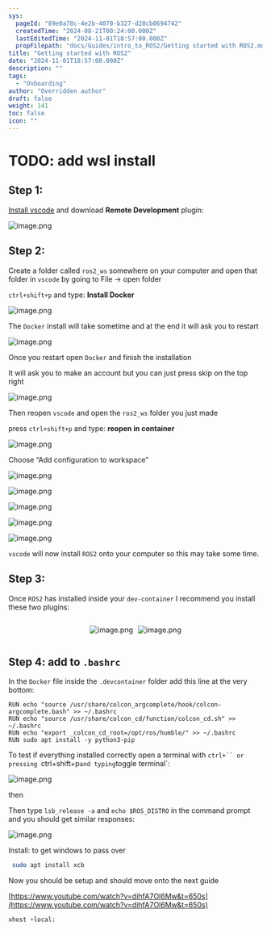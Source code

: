 ```yaml
---
sys:
  pageId: "89e0a78c-4e2b-4070-b327-d28cb0694742"
  createdTime: "2024-08-21T00:24:00.000Z"
  lastEditedTime: "2024-11-01T18:57:00.000Z"
  propFilepath: "docs/Guides/intro_to_ROS2/Getting started with ROS2.md"
title: "Getting started with ROS2"
date: "2024-11-01T18:57:00.000Z"
description: ""
tags:
  - "Onboarding"
author: "Overridden author"
draft: false
weight: 141
toc: false
icon: ""
---
```


# TODO: add wsl install

## Step 1:

[Install vscode](https://code.visualstudio.com/download) and download **Remote Development** plugin:

![image.png](https://prod-files-secure.s3.us-west-2.amazonaws.com/d518164a-d88e-44d1-a4ee-3adb3bd8bce0/efb52993-1881-4a40-b95e-6f020334f022/image.png?X-Amz-Algorithm=AWS4-HMAC-SHA256&X-Amz-Content-Sha256=UNSIGNED-PAYLOAD&X-Amz-Credential=ASIAZI2LB4663HJULCKN%2F20250506%2Fus-west-2%2Fs3%2Faws4_request&X-Amz-Date=20250506T081252Z&X-Amz-Expires=3600&X-Amz-Security-Token=IQoJb3JpZ2luX2VjEJj%2F%2F%2F%2F%2F%2F%2F%2F%2F%2FwEaCXVzLXdlc3QtMiJHMEUCICJyTQVLYP4NEt6YQIwl%2Bl61R1IlgWWaR3PJnvzn3BU1AiEAlb7ydZFPvTbhlaRWcpaa1EFjgfSWKnODCnbkcVhxWNsq%2FwMIQBAAGgw2Mzc0MjMxODM4MDUiDGHwDPlYuAmlGb2RtyrcA1V%2Fw%2Fwv3Q9kuYxmh19xF43qcd%2BWuc30ro1LDXkSGo1yb0%2B%2BowaViblKaao7uadpjA58S7%2FmA9J%2FQi4yaXP1pAoaaudtdejujoDD1EqqMjuqtn%2FuIq77x3EeCCQMnSflzJgM0JPr8srsaxe5SUK%2B4Yfl5%2BKsbo5hbezJT9C1Sqa40g1hf9SqCLWhsuPbGmUqMs73WQS7n9%2F2u4SNeJWwLqEoRSiWZ80thCEb2KrpW%2B8pSBOfWzSqtDpeuYEGTb023C5XtvD8KW73fR1mc4acDlq33IeSAF2jlsKjgvBlWt6DxiFfeq8i7sLKfY0ZoitMo2ND9msslGn61RguV3A2wDSCH2cNRL%2Fo4zPXEiYYbCMr19QzTy8TC6qdLjsfGN0YfqXq%2BPPPJaGf3KVCC%2FF27%2Bad7vBRFC%2FW2lNW8xRHqAv6OGBkUCJXe3yIeOykvd0TjfNmdA3FrFUiPv3307TM2ORyJHpjB64%2B9MtU%2BRbA8gRh0kso1MWayb4TQeBusHbhIMf3TNd0F12ZD4dWyCuZRqkM9HC1HdRaIU2XtA3pYhfZ9VjgvPbU2ejlc%2BMVMvb6jRwzIFsokB%2FtElKseXzIR49zWdKOIMhJKm4MQyWDb7R4Hge5H6xviCiR1umkML%2Fv5sAGOqUBuFwCqgHFKq3L6CI5j8ePv5f092c2FK59YlRJGVYNLmJrNRDnztV3%2FVO2gTjCTPB%2BExtYHpzwpSvuvFq%2F80cQShDzsqp33eELQvKeTwK8KTgHGw63MPI0AKpWXRDsSYZqBhwreRaUvtbdGnxZobRWRlOtTsPX0IFhmcX3zFoOgjrIPhnH74b2B5MOGL86OO5Ct7LmPVIu%2Bjasyz5lLCTq2YN%2FeAtY&X-Amz-Signature=f4e0684b4cbb5a91f24c82cd144e91f5175f3ed74bed4db044cbe6961a0765a7&X-Amz-SignedHeaders=host&x-id=GetObject)

## Step 2:

Create a folder called `ros2_ws` somewhere on your computer and open that folder in `vscode` by going to File → open folder 

`ctrl+shift+p` and type: **Install Docker**

![image.png](https://prod-files-secure.s3.us-west-2.amazonaws.com/d518164a-d88e-44d1-a4ee-3adb3bd8bce0/2269dc0e-1cd5-47ff-bceb-c04ad9b2eab0/image.png?X-Amz-Algorithm=AWS4-HMAC-SHA256&X-Amz-Content-Sha256=UNSIGNED-PAYLOAD&X-Amz-Credential=ASIAZI2LB4663HJULCKN%2F20250506%2Fus-west-2%2Fs3%2Faws4_request&X-Amz-Date=20250506T081252Z&X-Amz-Expires=3600&X-Amz-Security-Token=IQoJb3JpZ2luX2VjEJj%2F%2F%2F%2F%2F%2F%2F%2F%2F%2FwEaCXVzLXdlc3QtMiJHMEUCICJyTQVLYP4NEt6YQIwl%2Bl61R1IlgWWaR3PJnvzn3BU1AiEAlb7ydZFPvTbhlaRWcpaa1EFjgfSWKnODCnbkcVhxWNsq%2FwMIQBAAGgw2Mzc0MjMxODM4MDUiDGHwDPlYuAmlGb2RtyrcA1V%2Fw%2Fwv3Q9kuYxmh19xF43qcd%2BWuc30ro1LDXkSGo1yb0%2B%2BowaViblKaao7uadpjA58S7%2FmA9J%2FQi4yaXP1pAoaaudtdejujoDD1EqqMjuqtn%2FuIq77x3EeCCQMnSflzJgM0JPr8srsaxe5SUK%2B4Yfl5%2BKsbo5hbezJT9C1Sqa40g1hf9SqCLWhsuPbGmUqMs73WQS7n9%2F2u4SNeJWwLqEoRSiWZ80thCEb2KrpW%2B8pSBOfWzSqtDpeuYEGTb023C5XtvD8KW73fR1mc4acDlq33IeSAF2jlsKjgvBlWt6DxiFfeq8i7sLKfY0ZoitMo2ND9msslGn61RguV3A2wDSCH2cNRL%2Fo4zPXEiYYbCMr19QzTy8TC6qdLjsfGN0YfqXq%2BPPPJaGf3KVCC%2FF27%2Bad7vBRFC%2FW2lNW8xRHqAv6OGBkUCJXe3yIeOykvd0TjfNmdA3FrFUiPv3307TM2ORyJHpjB64%2B9MtU%2BRbA8gRh0kso1MWayb4TQeBusHbhIMf3TNd0F12ZD4dWyCuZRqkM9HC1HdRaIU2XtA3pYhfZ9VjgvPbU2ejlc%2BMVMvb6jRwzIFsokB%2FtElKseXzIR49zWdKOIMhJKm4MQyWDb7R4Hge5H6xviCiR1umkML%2Fv5sAGOqUBuFwCqgHFKq3L6CI5j8ePv5f092c2FK59YlRJGVYNLmJrNRDnztV3%2FVO2gTjCTPB%2BExtYHpzwpSvuvFq%2F80cQShDzsqp33eELQvKeTwK8KTgHGw63MPI0AKpWXRDsSYZqBhwreRaUvtbdGnxZobRWRlOtTsPX0IFhmcX3zFoOgjrIPhnH74b2B5MOGL86OO5Ct7LmPVIu%2Bjasyz5lLCTq2YN%2FeAtY&X-Amz-Signature=85c3c28579a858271fa736ddd766dbc94736f5ed2d02b7b475509a22a0058f5c&X-Amz-SignedHeaders=host&x-id=GetObject)

The `Docker` install will take sometime and at the end it will ask you to restart

![image.png](https://prod-files-secure.s3.us-west-2.amazonaws.com/d518164a-d88e-44d1-a4ee-3adb3bd8bce0/ed233f78-be33-4b1f-b89c-9c346c0e961e/image.png?X-Amz-Algorithm=AWS4-HMAC-SHA256&X-Amz-Content-Sha256=UNSIGNED-PAYLOAD&X-Amz-Credential=ASIAZI2LB4663HJULCKN%2F20250506%2Fus-west-2%2Fs3%2Faws4_request&X-Amz-Date=20250506T081252Z&X-Amz-Expires=3600&X-Amz-Security-Token=IQoJb3JpZ2luX2VjEJj%2F%2F%2F%2F%2F%2F%2F%2F%2F%2FwEaCXVzLXdlc3QtMiJHMEUCICJyTQVLYP4NEt6YQIwl%2Bl61R1IlgWWaR3PJnvzn3BU1AiEAlb7ydZFPvTbhlaRWcpaa1EFjgfSWKnODCnbkcVhxWNsq%2FwMIQBAAGgw2Mzc0MjMxODM4MDUiDGHwDPlYuAmlGb2RtyrcA1V%2Fw%2Fwv3Q9kuYxmh19xF43qcd%2BWuc30ro1LDXkSGo1yb0%2B%2BowaViblKaao7uadpjA58S7%2FmA9J%2FQi4yaXP1pAoaaudtdejujoDD1EqqMjuqtn%2FuIq77x3EeCCQMnSflzJgM0JPr8srsaxe5SUK%2B4Yfl5%2BKsbo5hbezJT9C1Sqa40g1hf9SqCLWhsuPbGmUqMs73WQS7n9%2F2u4SNeJWwLqEoRSiWZ80thCEb2KrpW%2B8pSBOfWzSqtDpeuYEGTb023C5XtvD8KW73fR1mc4acDlq33IeSAF2jlsKjgvBlWt6DxiFfeq8i7sLKfY0ZoitMo2ND9msslGn61RguV3A2wDSCH2cNRL%2Fo4zPXEiYYbCMr19QzTy8TC6qdLjsfGN0YfqXq%2BPPPJaGf3KVCC%2FF27%2Bad7vBRFC%2FW2lNW8xRHqAv6OGBkUCJXe3yIeOykvd0TjfNmdA3FrFUiPv3307TM2ORyJHpjB64%2B9MtU%2BRbA8gRh0kso1MWayb4TQeBusHbhIMf3TNd0F12ZD4dWyCuZRqkM9HC1HdRaIU2XtA3pYhfZ9VjgvPbU2ejlc%2BMVMvb6jRwzIFsokB%2FtElKseXzIR49zWdKOIMhJKm4MQyWDb7R4Hge5H6xviCiR1umkML%2Fv5sAGOqUBuFwCqgHFKq3L6CI5j8ePv5f092c2FK59YlRJGVYNLmJrNRDnztV3%2FVO2gTjCTPB%2BExtYHpzwpSvuvFq%2F80cQShDzsqp33eELQvKeTwK8KTgHGw63MPI0AKpWXRDsSYZqBhwreRaUvtbdGnxZobRWRlOtTsPX0IFhmcX3zFoOgjrIPhnH74b2B5MOGL86OO5Ct7LmPVIu%2Bjasyz5lLCTq2YN%2FeAtY&X-Amz-Signature=8556db91e0929f8d9c580fc7c2c43eda536dd527a19ad183834728ad0055fc42&X-Amz-SignedHeaders=host&x-id=GetObject)

Once you restart open `Docker` and finish the installation

It will ask you to make an account but you can just press skip on the top right

![image.png](https://prod-files-secure.s3.us-west-2.amazonaws.com/d518164a-d88e-44d1-a4ee-3adb3bd8bce0/21010ad9-1659-4fd9-9f59-9932a09b2a3d/image.png?X-Amz-Algorithm=AWS4-HMAC-SHA256&X-Amz-Content-Sha256=UNSIGNED-PAYLOAD&X-Amz-Credential=ASIAZI2LB4663HJULCKN%2F20250506%2Fus-west-2%2Fs3%2Faws4_request&X-Amz-Date=20250506T081252Z&X-Amz-Expires=3600&X-Amz-Security-Token=IQoJb3JpZ2luX2VjEJj%2F%2F%2F%2F%2F%2F%2F%2F%2F%2FwEaCXVzLXdlc3QtMiJHMEUCICJyTQVLYP4NEt6YQIwl%2Bl61R1IlgWWaR3PJnvzn3BU1AiEAlb7ydZFPvTbhlaRWcpaa1EFjgfSWKnODCnbkcVhxWNsq%2FwMIQBAAGgw2Mzc0MjMxODM4MDUiDGHwDPlYuAmlGb2RtyrcA1V%2Fw%2Fwv3Q9kuYxmh19xF43qcd%2BWuc30ro1LDXkSGo1yb0%2B%2BowaViblKaao7uadpjA58S7%2FmA9J%2FQi4yaXP1pAoaaudtdejujoDD1EqqMjuqtn%2FuIq77x3EeCCQMnSflzJgM0JPr8srsaxe5SUK%2B4Yfl5%2BKsbo5hbezJT9C1Sqa40g1hf9SqCLWhsuPbGmUqMs73WQS7n9%2F2u4SNeJWwLqEoRSiWZ80thCEb2KrpW%2B8pSBOfWzSqtDpeuYEGTb023C5XtvD8KW73fR1mc4acDlq33IeSAF2jlsKjgvBlWt6DxiFfeq8i7sLKfY0ZoitMo2ND9msslGn61RguV3A2wDSCH2cNRL%2Fo4zPXEiYYbCMr19QzTy8TC6qdLjsfGN0YfqXq%2BPPPJaGf3KVCC%2FF27%2Bad7vBRFC%2FW2lNW8xRHqAv6OGBkUCJXe3yIeOykvd0TjfNmdA3FrFUiPv3307TM2ORyJHpjB64%2B9MtU%2BRbA8gRh0kso1MWayb4TQeBusHbhIMf3TNd0F12ZD4dWyCuZRqkM9HC1HdRaIU2XtA3pYhfZ9VjgvPbU2ejlc%2BMVMvb6jRwzIFsokB%2FtElKseXzIR49zWdKOIMhJKm4MQyWDb7R4Hge5H6xviCiR1umkML%2Fv5sAGOqUBuFwCqgHFKq3L6CI5j8ePv5f092c2FK59YlRJGVYNLmJrNRDnztV3%2FVO2gTjCTPB%2BExtYHpzwpSvuvFq%2F80cQShDzsqp33eELQvKeTwK8KTgHGw63MPI0AKpWXRDsSYZqBhwreRaUvtbdGnxZobRWRlOtTsPX0IFhmcX3zFoOgjrIPhnH74b2B5MOGL86OO5Ct7LmPVIu%2Bjasyz5lLCTq2YN%2FeAtY&X-Amz-Signature=853ada9da0b0e074d42b58dc90a1fe7259f7008d2a5b1323850bf9703e8f87bb&X-Amz-SignedHeaders=host&x-id=GetObject)

Then reopen `vscode` and open the `ros2_ws` folder you just made

press `ctrl+shift+p` and type: **reopen in container**

![image.png](https://prod-files-secure.s3.us-west-2.amazonaws.com/d518164a-d88e-44d1-a4ee-3adb3bd8bce0/4e93b8c2-41ad-488c-8095-c74205196118/image.png?X-Amz-Algorithm=AWS4-HMAC-SHA256&X-Amz-Content-Sha256=UNSIGNED-PAYLOAD&X-Amz-Credential=ASIAZI2LB4663HJULCKN%2F20250506%2Fus-west-2%2Fs3%2Faws4_request&X-Amz-Date=20250506T081252Z&X-Amz-Expires=3600&X-Amz-Security-Token=IQoJb3JpZ2luX2VjEJj%2F%2F%2F%2F%2F%2F%2F%2F%2F%2FwEaCXVzLXdlc3QtMiJHMEUCICJyTQVLYP4NEt6YQIwl%2Bl61R1IlgWWaR3PJnvzn3BU1AiEAlb7ydZFPvTbhlaRWcpaa1EFjgfSWKnODCnbkcVhxWNsq%2FwMIQBAAGgw2Mzc0MjMxODM4MDUiDGHwDPlYuAmlGb2RtyrcA1V%2Fw%2Fwv3Q9kuYxmh19xF43qcd%2BWuc30ro1LDXkSGo1yb0%2B%2BowaViblKaao7uadpjA58S7%2FmA9J%2FQi4yaXP1pAoaaudtdejujoDD1EqqMjuqtn%2FuIq77x3EeCCQMnSflzJgM0JPr8srsaxe5SUK%2B4Yfl5%2BKsbo5hbezJT9C1Sqa40g1hf9SqCLWhsuPbGmUqMs73WQS7n9%2F2u4SNeJWwLqEoRSiWZ80thCEb2KrpW%2B8pSBOfWzSqtDpeuYEGTb023C5XtvD8KW73fR1mc4acDlq33IeSAF2jlsKjgvBlWt6DxiFfeq8i7sLKfY0ZoitMo2ND9msslGn61RguV3A2wDSCH2cNRL%2Fo4zPXEiYYbCMr19QzTy8TC6qdLjsfGN0YfqXq%2BPPPJaGf3KVCC%2FF27%2Bad7vBRFC%2FW2lNW8xRHqAv6OGBkUCJXe3yIeOykvd0TjfNmdA3FrFUiPv3307TM2ORyJHpjB64%2B9MtU%2BRbA8gRh0kso1MWayb4TQeBusHbhIMf3TNd0F12ZD4dWyCuZRqkM9HC1HdRaIU2XtA3pYhfZ9VjgvPbU2ejlc%2BMVMvb6jRwzIFsokB%2FtElKseXzIR49zWdKOIMhJKm4MQyWDb7R4Hge5H6xviCiR1umkML%2Fv5sAGOqUBuFwCqgHFKq3L6CI5j8ePv5f092c2FK59YlRJGVYNLmJrNRDnztV3%2FVO2gTjCTPB%2BExtYHpzwpSvuvFq%2F80cQShDzsqp33eELQvKeTwK8KTgHGw63MPI0AKpWXRDsSYZqBhwreRaUvtbdGnxZobRWRlOtTsPX0IFhmcX3zFoOgjrIPhnH74b2B5MOGL86OO5Ct7LmPVIu%2Bjasyz5lLCTq2YN%2FeAtY&X-Amz-Signature=5d70abee1ceca8903d9b03aa4ad7c714f4722a0333d7799b114dece6fee3226e&X-Amz-SignedHeaders=host&x-id=GetObject)

Choose “Add configuration to workspace”

![image.png](https://prod-files-secure.s3.us-west-2.amazonaws.com/d518164a-d88e-44d1-a4ee-3adb3bd8bce0/9560b282-5060-4989-ba37-97e7b2c22476/image.png?X-Amz-Algorithm=AWS4-HMAC-SHA256&X-Amz-Content-Sha256=UNSIGNED-PAYLOAD&X-Amz-Credential=ASIAZI2LB4663HJULCKN%2F20250506%2Fus-west-2%2Fs3%2Faws4_request&X-Amz-Date=20250506T081252Z&X-Amz-Expires=3600&X-Amz-Security-Token=IQoJb3JpZ2luX2VjEJj%2F%2F%2F%2F%2F%2F%2F%2F%2F%2FwEaCXVzLXdlc3QtMiJHMEUCICJyTQVLYP4NEt6YQIwl%2Bl61R1IlgWWaR3PJnvzn3BU1AiEAlb7ydZFPvTbhlaRWcpaa1EFjgfSWKnODCnbkcVhxWNsq%2FwMIQBAAGgw2Mzc0MjMxODM4MDUiDGHwDPlYuAmlGb2RtyrcA1V%2Fw%2Fwv3Q9kuYxmh19xF43qcd%2BWuc30ro1LDXkSGo1yb0%2B%2BowaViblKaao7uadpjA58S7%2FmA9J%2FQi4yaXP1pAoaaudtdejujoDD1EqqMjuqtn%2FuIq77x3EeCCQMnSflzJgM0JPr8srsaxe5SUK%2B4Yfl5%2BKsbo5hbezJT9C1Sqa40g1hf9SqCLWhsuPbGmUqMs73WQS7n9%2F2u4SNeJWwLqEoRSiWZ80thCEb2KrpW%2B8pSBOfWzSqtDpeuYEGTb023C5XtvD8KW73fR1mc4acDlq33IeSAF2jlsKjgvBlWt6DxiFfeq8i7sLKfY0ZoitMo2ND9msslGn61RguV3A2wDSCH2cNRL%2Fo4zPXEiYYbCMr19QzTy8TC6qdLjsfGN0YfqXq%2BPPPJaGf3KVCC%2FF27%2Bad7vBRFC%2FW2lNW8xRHqAv6OGBkUCJXe3yIeOykvd0TjfNmdA3FrFUiPv3307TM2ORyJHpjB64%2B9MtU%2BRbA8gRh0kso1MWayb4TQeBusHbhIMf3TNd0F12ZD4dWyCuZRqkM9HC1HdRaIU2XtA3pYhfZ9VjgvPbU2ejlc%2BMVMvb6jRwzIFsokB%2FtElKseXzIR49zWdKOIMhJKm4MQyWDb7R4Hge5H6xviCiR1umkML%2Fv5sAGOqUBuFwCqgHFKq3L6CI5j8ePv5f092c2FK59YlRJGVYNLmJrNRDnztV3%2FVO2gTjCTPB%2BExtYHpzwpSvuvFq%2F80cQShDzsqp33eELQvKeTwK8KTgHGw63MPI0AKpWXRDsSYZqBhwreRaUvtbdGnxZobRWRlOtTsPX0IFhmcX3zFoOgjrIPhnH74b2B5MOGL86OO5Ct7LmPVIu%2Bjasyz5lLCTq2YN%2FeAtY&X-Amz-Signature=e35ace588ef8be65767bac9fad5e47e09f60324ec40b8c4c6df261e39189b100&X-Amz-SignedHeaders=host&x-id=GetObject)

![image.png](https://prod-files-secure.s3.us-west-2.amazonaws.com/d518164a-d88e-44d1-a4ee-3adb3bd8bce0/2ee63f81-886b-48e8-a553-dc6e5eac99e4/image.png?X-Amz-Algorithm=AWS4-HMAC-SHA256&X-Amz-Content-Sha256=UNSIGNED-PAYLOAD&X-Amz-Credential=ASIAZI2LB4663HJULCKN%2F20250506%2Fus-west-2%2Fs3%2Faws4_request&X-Amz-Date=20250506T081252Z&X-Amz-Expires=3600&X-Amz-Security-Token=IQoJb3JpZ2luX2VjEJj%2F%2F%2F%2F%2F%2F%2F%2F%2F%2FwEaCXVzLXdlc3QtMiJHMEUCICJyTQVLYP4NEt6YQIwl%2Bl61R1IlgWWaR3PJnvzn3BU1AiEAlb7ydZFPvTbhlaRWcpaa1EFjgfSWKnODCnbkcVhxWNsq%2FwMIQBAAGgw2Mzc0MjMxODM4MDUiDGHwDPlYuAmlGb2RtyrcA1V%2Fw%2Fwv3Q9kuYxmh19xF43qcd%2BWuc30ro1LDXkSGo1yb0%2B%2BowaViblKaao7uadpjA58S7%2FmA9J%2FQi4yaXP1pAoaaudtdejujoDD1EqqMjuqtn%2FuIq77x3EeCCQMnSflzJgM0JPr8srsaxe5SUK%2B4Yfl5%2BKsbo5hbezJT9C1Sqa40g1hf9SqCLWhsuPbGmUqMs73WQS7n9%2F2u4SNeJWwLqEoRSiWZ80thCEb2KrpW%2B8pSBOfWzSqtDpeuYEGTb023C5XtvD8KW73fR1mc4acDlq33IeSAF2jlsKjgvBlWt6DxiFfeq8i7sLKfY0ZoitMo2ND9msslGn61RguV3A2wDSCH2cNRL%2Fo4zPXEiYYbCMr19QzTy8TC6qdLjsfGN0YfqXq%2BPPPJaGf3KVCC%2FF27%2Bad7vBRFC%2FW2lNW8xRHqAv6OGBkUCJXe3yIeOykvd0TjfNmdA3FrFUiPv3307TM2ORyJHpjB64%2B9MtU%2BRbA8gRh0kso1MWayb4TQeBusHbhIMf3TNd0F12ZD4dWyCuZRqkM9HC1HdRaIU2XtA3pYhfZ9VjgvPbU2ejlc%2BMVMvb6jRwzIFsokB%2FtElKseXzIR49zWdKOIMhJKm4MQyWDb7R4Hge5H6xviCiR1umkML%2Fv5sAGOqUBuFwCqgHFKq3L6CI5j8ePv5f092c2FK59YlRJGVYNLmJrNRDnztV3%2FVO2gTjCTPB%2BExtYHpzwpSvuvFq%2F80cQShDzsqp33eELQvKeTwK8KTgHGw63MPI0AKpWXRDsSYZqBhwreRaUvtbdGnxZobRWRlOtTsPX0IFhmcX3zFoOgjrIPhnH74b2B5MOGL86OO5Ct7LmPVIu%2Bjasyz5lLCTq2YN%2FeAtY&X-Amz-Signature=9cb17cbc9d32688037993edf33f0430981e8fbdffc7f77c9ff0b9efdfcf3370d&X-Amz-SignedHeaders=host&x-id=GetObject)

![image.png](https://prod-files-secure.s3.us-west-2.amazonaws.com/d518164a-d88e-44d1-a4ee-3adb3bd8bce0/ae1580b2-b048-407e-aed9-b584224a7a04/image.png?X-Amz-Algorithm=AWS4-HMAC-SHA256&X-Amz-Content-Sha256=UNSIGNED-PAYLOAD&X-Amz-Credential=ASIAZI2LB4663HJULCKN%2F20250506%2Fus-west-2%2Fs3%2Faws4_request&X-Amz-Date=20250506T081252Z&X-Amz-Expires=3600&X-Amz-Security-Token=IQoJb3JpZ2luX2VjEJj%2F%2F%2F%2F%2F%2F%2F%2F%2F%2FwEaCXVzLXdlc3QtMiJHMEUCICJyTQVLYP4NEt6YQIwl%2Bl61R1IlgWWaR3PJnvzn3BU1AiEAlb7ydZFPvTbhlaRWcpaa1EFjgfSWKnODCnbkcVhxWNsq%2FwMIQBAAGgw2Mzc0MjMxODM4MDUiDGHwDPlYuAmlGb2RtyrcA1V%2Fw%2Fwv3Q9kuYxmh19xF43qcd%2BWuc30ro1LDXkSGo1yb0%2B%2BowaViblKaao7uadpjA58S7%2FmA9J%2FQi4yaXP1pAoaaudtdejujoDD1EqqMjuqtn%2FuIq77x3EeCCQMnSflzJgM0JPr8srsaxe5SUK%2B4Yfl5%2BKsbo5hbezJT9C1Sqa40g1hf9SqCLWhsuPbGmUqMs73WQS7n9%2F2u4SNeJWwLqEoRSiWZ80thCEb2KrpW%2B8pSBOfWzSqtDpeuYEGTb023C5XtvD8KW73fR1mc4acDlq33IeSAF2jlsKjgvBlWt6DxiFfeq8i7sLKfY0ZoitMo2ND9msslGn61RguV3A2wDSCH2cNRL%2Fo4zPXEiYYbCMr19QzTy8TC6qdLjsfGN0YfqXq%2BPPPJaGf3KVCC%2FF27%2Bad7vBRFC%2FW2lNW8xRHqAv6OGBkUCJXe3yIeOykvd0TjfNmdA3FrFUiPv3307TM2ORyJHpjB64%2B9MtU%2BRbA8gRh0kso1MWayb4TQeBusHbhIMf3TNd0F12ZD4dWyCuZRqkM9HC1HdRaIU2XtA3pYhfZ9VjgvPbU2ejlc%2BMVMvb6jRwzIFsokB%2FtElKseXzIR49zWdKOIMhJKm4MQyWDb7R4Hge5H6xviCiR1umkML%2Fv5sAGOqUBuFwCqgHFKq3L6CI5j8ePv5f092c2FK59YlRJGVYNLmJrNRDnztV3%2FVO2gTjCTPB%2BExtYHpzwpSvuvFq%2F80cQShDzsqp33eELQvKeTwK8KTgHGw63MPI0AKpWXRDsSYZqBhwreRaUvtbdGnxZobRWRlOtTsPX0IFhmcX3zFoOgjrIPhnH74b2B5MOGL86OO5Ct7LmPVIu%2Bjasyz5lLCTq2YN%2FeAtY&X-Amz-Signature=4e8704b41f5cbbad3429121045ea9ae2ecd6bfeaa2a700d325900d26ebb28884&X-Amz-SignedHeaders=host&x-id=GetObject)

![image.png](https://prod-files-secure.s3.us-west-2.amazonaws.com/d518164a-d88e-44d1-a4ee-3adb3bd8bce0/53255b28-f75e-430f-b9e3-c0ac8577e42b/image.png?X-Amz-Algorithm=AWS4-HMAC-SHA256&X-Amz-Content-Sha256=UNSIGNED-PAYLOAD&X-Amz-Credential=ASIAZI2LB4663HJULCKN%2F20250506%2Fus-west-2%2Fs3%2Faws4_request&X-Amz-Date=20250506T081252Z&X-Amz-Expires=3600&X-Amz-Security-Token=IQoJb3JpZ2luX2VjEJj%2F%2F%2F%2F%2F%2F%2F%2F%2F%2FwEaCXVzLXdlc3QtMiJHMEUCICJyTQVLYP4NEt6YQIwl%2Bl61R1IlgWWaR3PJnvzn3BU1AiEAlb7ydZFPvTbhlaRWcpaa1EFjgfSWKnODCnbkcVhxWNsq%2FwMIQBAAGgw2Mzc0MjMxODM4MDUiDGHwDPlYuAmlGb2RtyrcA1V%2Fw%2Fwv3Q9kuYxmh19xF43qcd%2BWuc30ro1LDXkSGo1yb0%2B%2BowaViblKaao7uadpjA58S7%2FmA9J%2FQi4yaXP1pAoaaudtdejujoDD1EqqMjuqtn%2FuIq77x3EeCCQMnSflzJgM0JPr8srsaxe5SUK%2B4Yfl5%2BKsbo5hbezJT9C1Sqa40g1hf9SqCLWhsuPbGmUqMs73WQS7n9%2F2u4SNeJWwLqEoRSiWZ80thCEb2KrpW%2B8pSBOfWzSqtDpeuYEGTb023C5XtvD8KW73fR1mc4acDlq33IeSAF2jlsKjgvBlWt6DxiFfeq8i7sLKfY0ZoitMo2ND9msslGn61RguV3A2wDSCH2cNRL%2Fo4zPXEiYYbCMr19QzTy8TC6qdLjsfGN0YfqXq%2BPPPJaGf3KVCC%2FF27%2Bad7vBRFC%2FW2lNW8xRHqAv6OGBkUCJXe3yIeOykvd0TjfNmdA3FrFUiPv3307TM2ORyJHpjB64%2B9MtU%2BRbA8gRh0kso1MWayb4TQeBusHbhIMf3TNd0F12ZD4dWyCuZRqkM9HC1HdRaIU2XtA3pYhfZ9VjgvPbU2ejlc%2BMVMvb6jRwzIFsokB%2FtElKseXzIR49zWdKOIMhJKm4MQyWDb7R4Hge5H6xviCiR1umkML%2Fv5sAGOqUBuFwCqgHFKq3L6CI5j8ePv5f092c2FK59YlRJGVYNLmJrNRDnztV3%2FVO2gTjCTPB%2BExtYHpzwpSvuvFq%2F80cQShDzsqp33eELQvKeTwK8KTgHGw63MPI0AKpWXRDsSYZqBhwreRaUvtbdGnxZobRWRlOtTsPX0IFhmcX3zFoOgjrIPhnH74b2B5MOGL86OO5Ct7LmPVIu%2Bjasyz5lLCTq2YN%2FeAtY&X-Amz-Signature=573e76a80c3e12afb03fbd2d32eac672b473b346ac8af7caa84f62f88a9c771e&X-Amz-SignedHeaders=host&x-id=GetObject)

![image.png](https://prod-files-secure.s3.us-west-2.amazonaws.com/d518164a-d88e-44d1-a4ee-3adb3bd8bce0/7c562767-5af9-4ffb-97d1-327bcdf4ee00/image.png?X-Amz-Algorithm=AWS4-HMAC-SHA256&X-Amz-Content-Sha256=UNSIGNED-PAYLOAD&X-Amz-Credential=ASIAZI2LB4663HJULCKN%2F20250506%2Fus-west-2%2Fs3%2Faws4_request&X-Amz-Date=20250506T081252Z&X-Amz-Expires=3600&X-Amz-Security-Token=IQoJb3JpZ2luX2VjEJj%2F%2F%2F%2F%2F%2F%2F%2F%2F%2FwEaCXVzLXdlc3QtMiJHMEUCICJyTQVLYP4NEt6YQIwl%2Bl61R1IlgWWaR3PJnvzn3BU1AiEAlb7ydZFPvTbhlaRWcpaa1EFjgfSWKnODCnbkcVhxWNsq%2FwMIQBAAGgw2Mzc0MjMxODM4MDUiDGHwDPlYuAmlGb2RtyrcA1V%2Fw%2Fwv3Q9kuYxmh19xF43qcd%2BWuc30ro1LDXkSGo1yb0%2B%2BowaViblKaao7uadpjA58S7%2FmA9J%2FQi4yaXP1pAoaaudtdejujoDD1EqqMjuqtn%2FuIq77x3EeCCQMnSflzJgM0JPr8srsaxe5SUK%2B4Yfl5%2BKsbo5hbezJT9C1Sqa40g1hf9SqCLWhsuPbGmUqMs73WQS7n9%2F2u4SNeJWwLqEoRSiWZ80thCEb2KrpW%2B8pSBOfWzSqtDpeuYEGTb023C5XtvD8KW73fR1mc4acDlq33IeSAF2jlsKjgvBlWt6DxiFfeq8i7sLKfY0ZoitMo2ND9msslGn61RguV3A2wDSCH2cNRL%2Fo4zPXEiYYbCMr19QzTy8TC6qdLjsfGN0YfqXq%2BPPPJaGf3KVCC%2FF27%2Bad7vBRFC%2FW2lNW8xRHqAv6OGBkUCJXe3yIeOykvd0TjfNmdA3FrFUiPv3307TM2ORyJHpjB64%2B9MtU%2BRbA8gRh0kso1MWayb4TQeBusHbhIMf3TNd0F12ZD4dWyCuZRqkM9HC1HdRaIU2XtA3pYhfZ9VjgvPbU2ejlc%2BMVMvb6jRwzIFsokB%2FtElKseXzIR49zWdKOIMhJKm4MQyWDb7R4Hge5H6xviCiR1umkML%2Fv5sAGOqUBuFwCqgHFKq3L6CI5j8ePv5f092c2FK59YlRJGVYNLmJrNRDnztV3%2FVO2gTjCTPB%2BExtYHpzwpSvuvFq%2F80cQShDzsqp33eELQvKeTwK8KTgHGw63MPI0AKpWXRDsSYZqBhwreRaUvtbdGnxZobRWRlOtTsPX0IFhmcX3zFoOgjrIPhnH74b2B5MOGL86OO5Ct7LmPVIu%2Bjasyz5lLCTq2YN%2FeAtY&X-Amz-Signature=809b73d16d68f1acaa05c0a07f860efc4349d4d26a884c2051ede21a59ae0347&X-Amz-SignedHeaders=host&x-id=GetObject)

`vscode` will now install `ROS2` onto your computer so this may take some time.

## Step 3:

Once `ROS2` has installed inside your `dev-container` I recommend you install these two plugins:

<div style="display: flex;flex-direction: row; column-gap:10px; max-width: 630px;justify-content: center;">
<div>

![image.png](https://prod-files-secure.s3.us-west-2.amazonaws.com/d518164a-d88e-44d1-a4ee-3adb3bd8bce0/3fc3d550-5a54-4ba1-ba6b-faa01cdb7369/image.png?X-Amz-Algorithm=AWS4-HMAC-SHA256&X-Amz-Content-Sha256=UNSIGNED-PAYLOAD&X-Amz-Credential=ASIAZI2LB4664BSIQFM7%2F20250506%2Fus-west-2%2Fs3%2Faws4_request&X-Amz-Date=20250506T081257Z&X-Amz-Expires=3600&X-Amz-Security-Token=IQoJb3JpZ2luX2VjEJj%2F%2F%2F%2F%2F%2F%2F%2F%2F%2FwEaCXVzLXdlc3QtMiJGMEQCIDQbcPZ9Xz9X87v2t1W%2BeLVDiJnklFq1h9a7REUqqH31AiAiTfnNwNInAHx2oSD0BArQT3Glm49TmUWqAfcz%2FMYT4yr%2FAwhAEAAaDDYzNzQyMzE4MzgwNSIMGUDahy%2FkzqiAJVPUKtwDnZM506H%2BsGvgQbITmyvIlRcZeYzK23YIM7ARJbhcDlRsYEHqAAbmzndGhOkCtMq%2FlVchBWWE4QzwU49PymkDZL4TTF5%2FHCOEXdqTuXFip33e3tkaeQ4B430JW3LwmEBN5zdrPhf2DuIdsmOuWNHuW4dTOjFBSEmJ2%2BkuWugkJ13enJYWiyPH20ZCXmzVk2Wj9XyHJkY9gPyX3h9zMrWeKSegVzsN6WFAbJAlEgTzjpuD%2Bt8rYlPl%2F0hxxZFt%2FE25rtuItbBLSPBrFwz2pRszmELhuzYt9dCMdjQTbXjXcCsGFFu%2FzGjCTV9kTaFQIWUr6lFq9kdqN3M5Xie5rSjJJ80gymzaumUmGisoAjFFX2g98Ix9RxL7OTorsGI2wJXJOefX7wcZHuBz6hvT3lzH7%2FH9rPF1CDMjjH3bhi%2BnI6Odtju5uJap%2BD10Oc1ZztTaMByqxaVAfWG4g%2BkarLtpflMy5m06BM5ahBWMqhETKhJ8TD05KxlGYUOOuSjAPcsPUefWXuQwyKQtVsV%2Bhf%2FKZXux7skO%2BjowKJ7pel6QT9%2BH4qR%2FQmH0wI9FvUDj4x8%2BZo4cYt4rJ1ezvYqmvoZkxpRezQJuvQR%2FL23vI5UOu4qeov2CVnOhMWG86Vww0e%2FmwAY6pgHGzvM%2BsQ91F4MnEsXPbhPnLMWLEIwqO8wcuu5y%2Ff1hQ0d3WlCmOznyo75exGGKx3uGtiGZcyltaz72s5nIKGBOwT5kX28pSeINvWw51CI0t%2B2F0Vx56u6gr99VINszs1MENzdwCAYFrwuJCtZaXsfHNGrSMCSuD7mAOQlTkEOz%2Be0b%2FKzhvlJ2h3CmkN0k7TkxsxLaDP%2B5Z0GXo5XvpfxziumkTqwh&X-Amz-Signature=0ca9281c6cd994140f85455f125062641f84a6d3c7b8379ed83207d99a59b03f&X-Amz-SignedHeaders=host&x-id=GetObject)

</div>
<div>

![image.png](https://prod-files-secure.s3.us-west-2.amazonaws.com/d518164a-d88e-44d1-a4ee-3adb3bd8bce0/d994cc66-13c2-4093-a5a3-f84cf4601a82/image.png?X-Amz-Algorithm=AWS4-HMAC-SHA256&X-Amz-Content-Sha256=UNSIGNED-PAYLOAD&X-Amz-Credential=ASIAZI2LB466VDBI3WXI%2F20250506%2Fus-west-2%2Fs3%2Faws4_request&X-Amz-Date=20250506T081258Z&X-Amz-Expires=3600&X-Amz-Security-Token=IQoJb3JpZ2luX2VjEJj%2F%2F%2F%2F%2F%2F%2F%2F%2F%2FwEaCXVzLXdlc3QtMiJIMEYCIQCaqOCkk%2BywmD0e%2B248yXU4nMe1hHPPa4l1d5eyO21AsAIhAL%2F87OpYyl336o6EPvLc31s%2F6VO6yBWxia9wWoYdMVpAKv8DCEAQABoMNjM3NDIzMTgzODA1Igz63VrN4xh3I2NJ29kq3AMZzgjRRHsOC8RJVg1kBKmDcxqvJ0a1aAXCsBd7CLFiHUeVaHkzMgbQ7yaRR0b8c84v%2FZmvEfq6JDZQw4516oyRbqVQqoVwivoRXRsPMVbKnitlTFVxUesZfaoukbmYkNI4qkYH4LTyLL%2FYWkgwd8sQQ1TIe9V3VB%2BU2NdA5BNZ2vYA1LuSxAyngeqVpq7aSk9y2Hq7L3RWXrg8rBCswCYPqdKxVtzTVK95ND5ffidm9poOlZlh8Q8ekz8G9wH56%2Bhukcy2f%2FV9jo0PKRjD7lfhoDSFROOutPa%2FbVw5A9LDxSxyEwLT6DvoJqwJiUch14tZOI6JPAl%2FVsBGT1BZMAssO2YOe7SL7A0MYe22i0jmdPtdfLUgL0Mb2kCV5Sj2eY86a1xKf7xRfoTwdDmJKhFhgZW3XI8jx6WVQGeeefeTTUu%2BtGJm%2Bxsuig6OnvmYwtCHqNXtcJQ76yaiFf6BrEa3q8PsR%2Bp2T9ejJ0z3mvHWRn5TLjwVdpf1cgZdSlQuO4W3dx9B0OZHTsHvRc%2BXjiZQPnRo%2Bo%2FqyuPpLBwYdA3VEcavBjyVSGQJ%2Bp6eR9JI367kiBO9%2BmvHGYL8LrMqMMvZy4y%2FXVbuxnbK064zeypSKTB3Z5neyoAhfvDkejDa7%2BbABjqkAfnLvy9rg13kr6OxYIJGu6HNqJYf2y3SLM5nOucc9svg0Fj4JHRmvAHONFB7VUrfKdt%2BA6RkmpvrFXqycLTn%2FHwMnlYtFhatbGYwUVgU1I%2FDRKCTXoHUsYqY8A0%2F8xf0WXjwZio2bpcXYZTpQ2PIaf4aLSXRhercDwdRpW3qEEctiQidJ2uTV%2Fk1FO6HdZJRMyfU01ARS9IcBQe%2BKGDQ25EpOzDr&X-Amz-Signature=d095ba93ed845e251918cdbf972d8d4c308227f0947ec3f31c99c745c032a730&X-Amz-SignedHeaders=host&x-id=GetObject)

</div>
</div>

## Step 4: add to `.bashrc`

In the `Docker` file inside the `.devcontainer` folder add this line at the very bottom: 

```docker
RUN echo "source /usr/share/colcon_argcomplete/hook/colcon-argcomplete.bash" >> ~/.bashrc
RUN echo "source /usr/share/colcon_cd/function/colcon_cd.sh" >> ~/.bashrc
RUN echo "export _colcon_cd_root=/opt/ros/humble/" >> ~/.bashrc
RUN sudo apt install -y python3-pip 
```

To test if everything installed correctly open a terminal with `ctrl+`` or pressing `ctrl+shift+p` and typing `toggle terminal`:

![image.png](https://prod-files-secure.s3.us-west-2.amazonaws.com/d518164a-d88e-44d1-a4ee-3adb3bd8bce0/6a4943d8-b04e-4c02-9a58-775f3384d1a5/image.png?X-Amz-Algorithm=AWS4-HMAC-SHA256&X-Amz-Content-Sha256=UNSIGNED-PAYLOAD&X-Amz-Credential=ASIAZI2LB4663HJULCKN%2F20250506%2Fus-west-2%2Fs3%2Faws4_request&X-Amz-Date=20250506T081252Z&X-Amz-Expires=3600&X-Amz-Security-Token=IQoJb3JpZ2luX2VjEJj%2F%2F%2F%2F%2F%2F%2F%2F%2F%2FwEaCXVzLXdlc3QtMiJHMEUCICJyTQVLYP4NEt6YQIwl%2Bl61R1IlgWWaR3PJnvzn3BU1AiEAlb7ydZFPvTbhlaRWcpaa1EFjgfSWKnODCnbkcVhxWNsq%2FwMIQBAAGgw2Mzc0MjMxODM4MDUiDGHwDPlYuAmlGb2RtyrcA1V%2Fw%2Fwv3Q9kuYxmh19xF43qcd%2BWuc30ro1LDXkSGo1yb0%2B%2BowaViblKaao7uadpjA58S7%2FmA9J%2FQi4yaXP1pAoaaudtdejujoDD1EqqMjuqtn%2FuIq77x3EeCCQMnSflzJgM0JPr8srsaxe5SUK%2B4Yfl5%2BKsbo5hbezJT9C1Sqa40g1hf9SqCLWhsuPbGmUqMs73WQS7n9%2F2u4SNeJWwLqEoRSiWZ80thCEb2KrpW%2B8pSBOfWzSqtDpeuYEGTb023C5XtvD8KW73fR1mc4acDlq33IeSAF2jlsKjgvBlWt6DxiFfeq8i7sLKfY0ZoitMo2ND9msslGn61RguV3A2wDSCH2cNRL%2Fo4zPXEiYYbCMr19QzTy8TC6qdLjsfGN0YfqXq%2BPPPJaGf3KVCC%2FF27%2Bad7vBRFC%2FW2lNW8xRHqAv6OGBkUCJXe3yIeOykvd0TjfNmdA3FrFUiPv3307TM2ORyJHpjB64%2B9MtU%2BRbA8gRh0kso1MWayb4TQeBusHbhIMf3TNd0F12ZD4dWyCuZRqkM9HC1HdRaIU2XtA3pYhfZ9VjgvPbU2ejlc%2BMVMvb6jRwzIFsokB%2FtElKseXzIR49zWdKOIMhJKm4MQyWDb7R4Hge5H6xviCiR1umkML%2Fv5sAGOqUBuFwCqgHFKq3L6CI5j8ePv5f092c2FK59YlRJGVYNLmJrNRDnztV3%2FVO2gTjCTPB%2BExtYHpzwpSvuvFq%2F80cQShDzsqp33eELQvKeTwK8KTgHGw63MPI0AKpWXRDsSYZqBhwreRaUvtbdGnxZobRWRlOtTsPX0IFhmcX3zFoOgjrIPhnH74b2B5MOGL86OO5Ct7LmPVIu%2Bjasyz5lLCTq2YN%2FeAtY&X-Amz-Signature=2740de04a066097e19a764e1c42102a82adaeea94d5f3b9679103c9dbb8642cc&X-Amz-SignedHeaders=host&x-id=GetObject)

then 

Then type `lsb_release -a` and `echo $ROS_DISTRO` in the command prompt and you should get similar responses:

![image.png](https://prod-files-secure.s3.us-west-2.amazonaws.com/d518164a-d88e-44d1-a4ee-3adb3bd8bce0/3e635dec-a805-4e85-8b9e-d000e5b71a4e/image.png?X-Amz-Algorithm=AWS4-HMAC-SHA256&X-Amz-Content-Sha256=UNSIGNED-PAYLOAD&X-Amz-Credential=ASIAZI2LB4663HJULCKN%2F20250506%2Fus-west-2%2Fs3%2Faws4_request&X-Amz-Date=20250506T081252Z&X-Amz-Expires=3600&X-Amz-Security-Token=IQoJb3JpZ2luX2VjEJj%2F%2F%2F%2F%2F%2F%2F%2F%2F%2FwEaCXVzLXdlc3QtMiJHMEUCICJyTQVLYP4NEt6YQIwl%2Bl61R1IlgWWaR3PJnvzn3BU1AiEAlb7ydZFPvTbhlaRWcpaa1EFjgfSWKnODCnbkcVhxWNsq%2FwMIQBAAGgw2Mzc0MjMxODM4MDUiDGHwDPlYuAmlGb2RtyrcA1V%2Fw%2Fwv3Q9kuYxmh19xF43qcd%2BWuc30ro1LDXkSGo1yb0%2B%2BowaViblKaao7uadpjA58S7%2FmA9J%2FQi4yaXP1pAoaaudtdejujoDD1EqqMjuqtn%2FuIq77x3EeCCQMnSflzJgM0JPr8srsaxe5SUK%2B4Yfl5%2BKsbo5hbezJT9C1Sqa40g1hf9SqCLWhsuPbGmUqMs73WQS7n9%2F2u4SNeJWwLqEoRSiWZ80thCEb2KrpW%2B8pSBOfWzSqtDpeuYEGTb023C5XtvD8KW73fR1mc4acDlq33IeSAF2jlsKjgvBlWt6DxiFfeq8i7sLKfY0ZoitMo2ND9msslGn61RguV3A2wDSCH2cNRL%2Fo4zPXEiYYbCMr19QzTy8TC6qdLjsfGN0YfqXq%2BPPPJaGf3KVCC%2FF27%2Bad7vBRFC%2FW2lNW8xRHqAv6OGBkUCJXe3yIeOykvd0TjfNmdA3FrFUiPv3307TM2ORyJHpjB64%2B9MtU%2BRbA8gRh0kso1MWayb4TQeBusHbhIMf3TNd0F12ZD4dWyCuZRqkM9HC1HdRaIU2XtA3pYhfZ9VjgvPbU2ejlc%2BMVMvb6jRwzIFsokB%2FtElKseXzIR49zWdKOIMhJKm4MQyWDb7R4Hge5H6xviCiR1umkML%2Fv5sAGOqUBuFwCqgHFKq3L6CI5j8ePv5f092c2FK59YlRJGVYNLmJrNRDnztV3%2FVO2gTjCTPB%2BExtYHpzwpSvuvFq%2F80cQShDzsqp33eELQvKeTwK8KTgHGw63MPI0AKpWXRDsSYZqBhwreRaUvtbdGnxZobRWRlOtTsPX0IFhmcX3zFoOgjrIPhnH74b2B5MOGL86OO5Ct7LmPVIu%2Bjasyz5lLCTq2YN%2FeAtY&X-Amz-Signature=19ceec6c8c4529bc470c8ffc0270c71f590aae1efc7763f57a7aa77a45e45bbf&X-Amz-SignedHeaders=host&x-id=GetObject)

Install:  to get windows to pass over

```bash
 sudo apt install xcb
```

Now you should be setup and should move onto the next guide 

[https://www.youtube.com/watch?v=dihfA7Ol6Mw&t=650s](https://www.youtube.com/watch?v=dihfA7Ol6Mw&t=650s)

```python
xhost +local:
```
